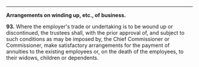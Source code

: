 ****

**Arrangements on winding up, etc., of business.**

**93.** Where the employer's trade or undertaking is to be wound up or discontinued, the trustees shall, with the prior approval of, and subject to such conditions as may be imposed by, the Chief Commissioner or Commissioner, make satisfactory arrangements for the payment of annuities to the existing employees or, on the death of the employees, to their widows, children or dependents.